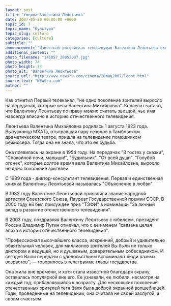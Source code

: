 ```yaml
---
layout: post
title: "Умерла Валентина Леонтьева"
date: 2007-05-20 00:00:00 +0000
topic_id: 7
topic_name: "Культура"
topic_slug: culture
categories: [culture]
subtitle: ""
announcement: "Известная российская телеведущая Валентина Леонтьева скончалась на 85-м году жизни. Об этом сообщило сегодня российское телевидение."
additional_content: ""
photo_filename: "145057_20052007.jpg"
photo_width: 74
photo_height: 74
photo_alt: "Валентина Леонтьева"
source_url: "http://www.newsru.com/cinema/20may2007/leont.html"
source_text: "NEWSru.com"
author: ""
---
```

Как отметил Первый телеканал, "не одно поколение зрителей выросло на передачах, которые вела Валентина Михайловна". Коллеги считают, что Валентину Леонтьеву по праву можно считать звездой, чье имя навсегда вписано в историю отечественного телевидения.

Леонтьева Валентина Михайловна родилась 1 августа 1923 года. Выпускница МХАТа, отыгравшая пару сезонов в Тамбовском драматическом театре, пришла на телевидение помощником режиссера. Тогда она не знала, что это ее судьба.

Она появилась на экране в 1954 году. На передачах "В гостях у сказки", "Спокойной ночи, малыши!", "Будильник", "От всей души", "Голубой огонек", которые долгое время вела Валентина Михайловна, выросло не одно поколение зрителей.

C 1989 года - диктор-консультант телевидения. Первая и единственная книжка Валентины Леонтьевой называлась "Объяснение в любви".

В 1982 году Валентине Леонтьевой присвоили звание народной артистки Советского Союза, Лауреат Государственной премии СССР. В 2000 году ей был присужден приз "ТЭФИ" в номинации "За личный вклад в развитие отечественного телевидения".

В 2003 году, поздравляя Валентину Леонтьеву с юбилеем, президент России Владимир Путин отмечал, что с ее именем "связана целая эпоха в истории отечественного телевидения".

"Профессионал высочайшего класса, искренний, добрый и удивительно обаятельный человек, для миллионов зрителей Вы были не только диктором и ведущей, но и душевным, доверительным собеседником. И сегодня Ваши передачи с удовольствием вспоминают люди разных возрастов", &mdash; говорилось в телеграмме главы государства.

Она жила вне времени, и хотя стала известной благодаря экрану, оставалась популярной вне его. Еe узнавали, еe любили, несмотря на каждый год, прибавлявшийся к возрасту. Для нескольких поколений отечественных зрителей тeтя Валя была доброй экранной волшебницей. Годы, проведeнные на телевидении, она считала не своей заслугой, а своим счастьем.
